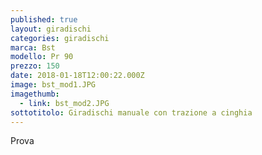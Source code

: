 ```yaml
---
published: true
layout: giradischi
categories: giradischi
marca: Bst
modello: Pr 90
prezzo: 150
date: 2018-01-18T12:00:22.000Z
image: bst_mod1.JPG
imagethumb:
  - link: bst_mod2.JPG
sottotitolo: Giradischi manuale con trazione a cinghia
---
```

Prova
